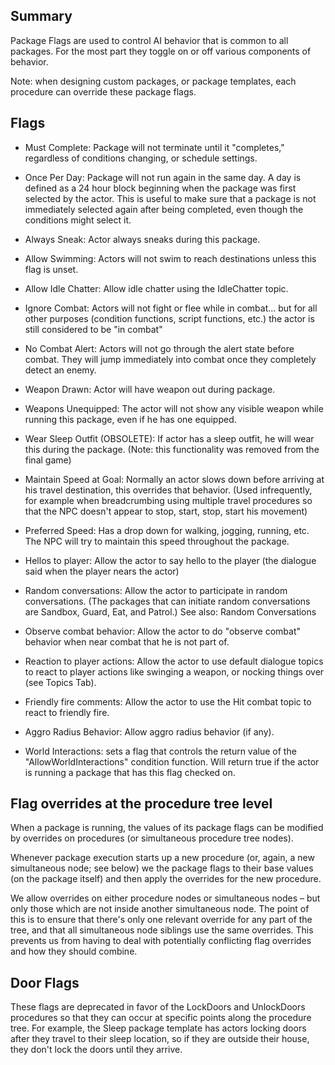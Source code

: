 ## Summary

Package Flags are used to control AI behavior that is common to all packages. For the most part they toggle on or off various components of behavior.

Note: when designing custom packages, or package templates, each procedure can override these package flags.

## Flags

- Must Complete: Package will not terminate until it "completes," regardless of conditions changing, or schedule settings.

- Once Per Day: Package will not run again in the same day. A day is defined as a 24 hour block beginning when the package was first selected by the actor. This is useful to make sure that a package is not immediately selected again after being completed, even though the conditions might select it.

- Always Sneak: Actor always sneaks during this package.

- Allow Swimming: Actors will not swim to reach destinations unless this flag is unset.

- Allow Idle Chatter: Allow idle chatter using the IdleChatter topic.

- Ignore Combat: Actors will not fight or flee while in combat... but for all other purposes (condition functions, script functions, etc.) the actor is still considered to be "in combat"

- No Combat Alert: Actors will not go through the alert state before combat. They will jump immediately into combat once they completely detect an enemy.

- Weapon Drawn: Actor will have weapon out during package.

- Weapons Unequipped: The actor will not show any visible weapon while running this package, even if he has one equipped.

- Wear Sleep Outfit (OBSOLETE): If actor has a sleep outfit, he will wear this during the package. (Note: this functionality was removed from the final game)

- Maintain Speed at Goal: Normally an actor slows down before arriving at his travel destination, this overrides that behavior. (Used infrequently, for example when breadcrumbing using multiple travel procedures so that the NPC doesn't appear to stop, start, stop, start his movement)

- Preferred Speed: Has a drop down for walking, jogging, running, etc. The NPC will try to maintain this speed throughout the package.

- Hellos to player: Allow the actor to say hello to the player (the dialogue said when the player nears the actor)

- Random conversations: Allow the actor to participate in random conversations. (The packages that can initiate random conversations are Sandbox, Guard, Eat, and Patrol.) See also: Random Conversations

- Observe combat behavior: Allow the actor to do "observe combat" behavior when near combat that he is not part of.

- Reaction to player actions: Allow the actor to use default dialogue topics to react to player actions like swinging a weapon, or nocking things over (see Topics Tab).

- Friendly fire comments: Allow the actor to use the Hit combat topic to react to friendly fire.

- Aggro Radius Behavior: Allow aggro radius behavior (if any).

- World Interactions: sets a flag that controls the return value of the "AllowWorldInteractions" condition function. Will return true if the actor is running a package that has this flag checked on.


## Flag overrides at the procedure tree level

When a package is running, the values of its package flags can be modified by overrides on procedures (or simultaneous procedure tree nodes).

Whenever package execution starts up a new procedure (or, again, a new simultaneous node; see below) we the package flags to their base values (on the package itself) and then apply the overrides for the new procedure.

We allow overrides on either procedure nodes or simultaneous nodes – but only those which are not inside another simultaneous node. The point of this is to ensure that there's only one relevant override for any part of the tree, and that all simultaneous node siblings use the same overrides. This prevents us from having to deal with potentially conflicting flag overrides and how they should combine.

## Door Flags

These flags are deprecated in favor of the LockDoors and UnlockDoors procedures so that they can occur at specific points along the procedure tree. For example, the Sleep package template has actors locking doors after they travel to their sleep location, so if they are outside their house, they don't lock the doors until they arrive.